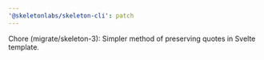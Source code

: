 ```yaml
---
'@skeletonlabs/skeleton-cli': patch
---
```


Chore (migrate/skeleton-3): Simpler method of preserving quotes in Svelte template.

